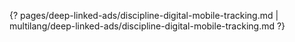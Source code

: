 {? pages/deep-linked-ads/discipline-digital-mobile-tracking.md | multilang/deep-linked-ads/discipline-digital-mobile-tracking.md ?}
